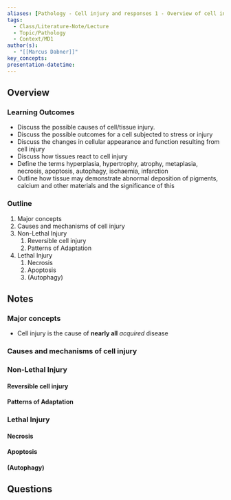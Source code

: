 ```yaml
---
aliases: [Pathology - Cell injury and responses 1 - Overview of cell injury]
tags:
  - Class/Literature-Note/Lecture
  - Topic/Pathology
  - Context/MD1
author(s):
  - "[[Marcus Dabner]]"
key_concepts: 
presentation-datetime:
---
```



## Overview
### Learning Outcomes
- Discuss the possible causes of cell/tissue injury.
- Discuss the possible outcomes for a cell subjected to stress or injury
- Discuss the changes in cellular appearance and function resulting from cell injury
- Discuss how tissues react to cell injury
- Define the terms hyperplasia, hypertrophy, atrophy, metaplasia, necrosis, apoptosis, autophagy, ischaemia, infarction 
- Outline how tissue may demonstrate abnormal deposition of pigments, calcium and other materials and the significance of this

### Outline
1. Major concepts
2. Causes and mechanisms of cell injury
3. Non-Lethal Injury
	1. Reversible cell injury
	2. Patterns of Adaptation
4. Lethal Injury
	1. Necrosis
	2. Apoptosis
	3. (Autophagy)

## Notes

### Major concepts
- Cell injury is the cause of **nearly all** *acquired* disease
### Causes and mechanisms of cell injury
### Non-Lethal Injury
#### Reversible cell injury
#### Patterns of Adaptation
### Lethal Injury
#### Necrosis
#### Apoptosis
#### (Autophagy)
## Questions





